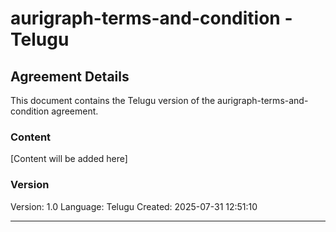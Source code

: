 # aurigraph-terms-and-condition - Telugu

## Agreement Details

This document contains the Telugu version of the aurigraph-terms-and-condition agreement.

### Content

[Content will be added here]

### Version

Version: 1.0
Language: Telugu
Created: 2025-07-31 12:51:10

---
